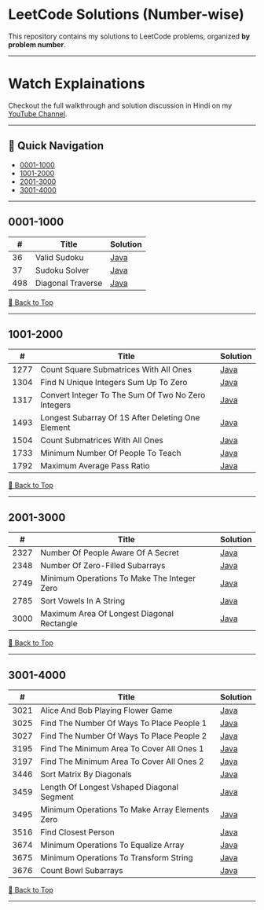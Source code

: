 # LeetCode Solutions (Number-wise)

This repository contains my solutions to LeetCode problems, organized **by problem number**.

---

# Watch Explainations

Checkout the full walkthrough and solution discussion in Hindi on my [YouTube Channel](https://www.youtube.com/@kernel-queen).

---

## 📂 Quick Navigation
- [0001-1000](#0001-1000)
- [1001-2000](#1001-2000)
- [2001-3000](#2001-3000)
- [3001-4000](#3001-4000)

---

## 0001-1000

| # | Title | Solution |
|---|-------|----------|
| 36 | Valid Sudoku | [Java](0001-1000/36_valid_sudoku.java) |
| 37 | Sudoku Solver | [Java](0001-1000/37_sudoku_solver.java) |
| 498 | Diagonal Traverse | [Java](0001-1000/498_diagonal_traverse.java) |


[🔼 Back to Top](#leetcode-solutions-number-wise)

---

## 1001-2000

| # | Title | Solution |
|---|-------|----------|
| 1277 | Count Square Submatrices With All Ones | [Java](1001-2000/1277_count_square_submatrices_with_all_ones.java) |
| 1304 | Find N Unique Integers Sum Up To Zero | [Java](1001-2000/1304_find_n_unique_integers_sum_up_to_zero.java) |
| 1317 | Convert Integer To The Sum Of Two No Zero Integers | [Java](1001-2000/1317_convert_integer_to_the_sum_of_two_no_zero_integers.java) |
| 1493 | Longest Subarray Of 1S After Deleting One Element | [Java](1001-2000/1493_longest_subarray_of_1s_after_deleting_one_element.java) |
| 1504 | Count Submatrices With All Ones | [Java](1001-2000/1504_count_submatrices_with_all_ones.java) |
| 1733 | Minimum Number Of People To Teach | [Java](1001-2000/1733_minimum_number_of_people_to_teach.java) |
| 1792 | Maximum Average Pass Ratio | [Java](1001-2000/1792_maximum_average_pass_ratio.java) |


[🔼 Back to Top](#leetcode-solutions-number-wise)

---

## 2001-3000

| # | Title | Solution |
|---|-------|----------|
| 2327 | Number Of People Aware Of A Secret | [Java](2001-3000/2327_number_of_people_aware_of_a_secret.java) |
| 2348 | Number Of Zero-Filled Subarrays | [Java](2001-3000/2348_number_of_zero-filled_subarrays.java) |
| 2749 | Minimum Operations To Make The Integer Zero | [Java](2001-3000/2749_minimum_operations_to_make_the_integer_zero.java) |
| 2785 | Sort Vowels In A String | [Java](2001-3000/2785_sort_vowels_in_a_string.java) |
| 3000 | Maximum Area Of Longest Diagonal Rectangle | [Java](2001-3000/3000_maximum_area_of_longest_diagonal_rectangle.java) |


[🔼 Back to Top](#leetcode-solutions-number-wise)

---

## 3001-4000

| # | Title | Solution |
|---|-------|----------|
| 3021 | Alice And Bob Playing Flower Game | [Java](3001-4000/3021_alice_and_bob_playing_flower_game.java) |
| 3025 | Find The Number Of Ways To Place People 1 | [Java](3001-4000/3025_find_the_number_of_ways_to_place_people_1.java) |
| 3027 | Find The Number Of Ways To Place People 2 | [Java](3001-4000/3027_find_the_number_of_ways_to_place_people_2.java) |
| 3195 | Find The Minimum Area To Cover All Ones 1 | [Java](3001-4000/3195_find_the_minimum_area_to_cover_all_ones_1.java) |
| 3197 | Find The Minimum Area To Cover All Ones 2 | [Java](3001-4000/3197_find_the_minimum_area_to_cover_all_ones_2.java) |
| 3446 | Sort Matrix By Diagonals | [Java](3001-4000/3446_sort_matrix_by_diagonals.java) |
| 3459 | Length Of Longest Vshaped Diagonal Segment | [Java](3001-4000/3459_length_of_longest_vshaped_diagonal_segment.java) |
| 3495 | Minimum Operations To Make Array Elements Zero | [Java](3001-4000/3495_minimum_operations_to_make_array_elements_zero.java) |
| 3516 | Find Closest Person | [Java](3001-4000/3516_find_closest_person.java) |
| 3674 | Minimum Operations To Equalize Array | [Java](3001-4000/3674_minimum_operations_to_equalize_array.java) |
| 3675 | Minimum Operations To Transform String | [Java](3001-4000/3675_minimum_operations_to_transform_string.java) |
| 3676 | Count Bowl Subarrays | [Java](3001-4000/3676_count_bowl_subarrays.java) |


[🔼 Back to Top](#leetcode-solutions-number-wise)

---
